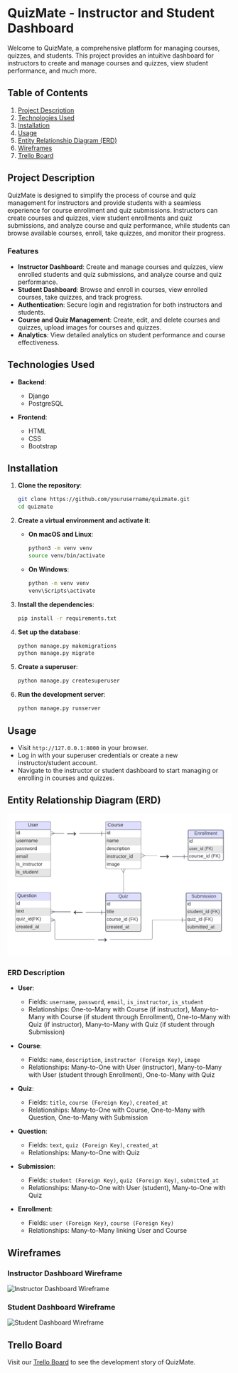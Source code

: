 # QuizMate - Instructor and Student Dashboard

Welcome to QuizMate, a comprehensive platform for managing courses, quizzes, and students. This project provides an intuitive dashboard for instructors to create and manage courses and quizzes, view student performance, and much more.

## Table of Contents
1. [Project Description](#project-description)
2. [Technologies Used](#technologies-used)
3. [Installation](#installation)
4. [Usage](#usage)
5. [Entity Relationship Diagram (ERD)](#entity-relationship-diagram-erd)
6. [Wireframes](#wireframes)
7. [Trello Board](#trello-board)

## Project Description

QuizMate is designed to simplify the process of course and quiz management for instructors and provide students with a seamless experience for course enrollment and quiz submissions. Instructors can create courses and quizzes, view student enrollments and quiz submissions, and analyze course and quiz performance, while students can browse available courses, enroll, take quizzes, and monitor their progress.

### Features

- **Instructor Dashboard**: Create and manage courses and quizzes, view enrolled students and quiz submissions, and analyze course and quiz performance.
- **Student Dashboard**: Browse and enroll in courses, view enrolled courses, take quizzes, and track progress.
- **Authentication**: Secure login and registration for both instructors and students.
- **Course and Quiz Management**: Create, edit, and delete courses and quizzes, upload images for courses and quizzes.
- **Analytics**: View detailed analytics on student performance and course effectiveness.

## Technologies Used

- **Backend**:
  - Django
  - PostgreSQL

- **Frontend**:
  - HTML
  - CSS
  - Bootstrap

## Installation

1. **Clone the repository**:
    ```bash
    git clone https://github.com/yourusername/quizmate.git
    cd quizmate
    ```

2. **Create a virtual environment and activate it**:
    - **On macOS and Linux**:
        ```bash
        python3 -m venv venv
        source venv/bin/activate
        ```
    - **On Windows**:
        ```bash
        python -m venv venv
        venv\Scripts\activate
        ```

3. **Install the dependencies**:
    ```bash
    pip install -r requirements.txt
    ```

4. **Set up the database**:
    ```bash
    python manage.py makemigrations
    python manage.py migrate
    ```

5. **Create a superuser**:
    ```bash
    python manage.py createsuperuser
    ```

6. **Run the development server**:
    ```bash
    python manage.py runserver
    ```

## Usage

- Visit `http://127.0.0.1:8000` in your browser.
- Log in with your superuser credentials or create a new instructor/student account.
- Navigate to the instructor or student dashboard to start managing or enrolling in courses and quizzes.

## Entity Relationship Diagram (ERD)

![ERD](/QuizMate/course_images/ERD.png)

### ERD Description

- **User**:
  - Fields: `username`, `password`, `email`, `is_instructor`, `is_student`
  - Relationships: One-to-Many with Course (if instructor), Many-to-Many with Course (if student through Enrollment), One-to-Many with Quiz (if instructor), Many-to-Many with Quiz (if student through Submission)

- **Course**:
  - Fields: `name`, `description`, `instructor (Foreign Key)`, `image`
  - Relationships: Many-to-One with User (instructor), Many-to-Many with User (student through Enrollment), One-to-Many with Quiz

- **Quiz**:
  - Fields: `title`, `course (Foreign Key)`, `created_at`
  - Relationships: Many-to-One with Course, One-to-Many with Question, One-to-Many with Submission

- **Question**:
  - Fields: `text`, `quiz (Foreign Key)`, `created_at`
  - Relationships: Many-to-One with Quiz

- **Submission**:
  - Fields: `student (Foreign Key)`, `quiz (Foreign Key)`, `submitted_at`
  - Relationships: Many-to-One with User (student), Many-to-One with Quiz

- **Enrollment**:
  - Fields: `user (Foreign Key)`, `course (Foreign Key)`
  - Relationships: Many-to-Many linking User and Course

## Wireframes

### Instructor Dashboard Wireframe

![Instructor Dashboard Wireframe](/QuizMate/course_images/instructor_wireframe.png)

### Student Dashboard Wireframe

![Student Dashboard Wireframe](/QuizMate/course_images/student_wireframe.png)

## Trello Board

Visit our [Trello Board](https://trello.com/invite/b/66b2ee72447f4f92f48b2e02/ATTI9eedb0b653f106bf7ad903831173cfcbF986AB3B/quizmate-development) to see the development story of QuizMate.






